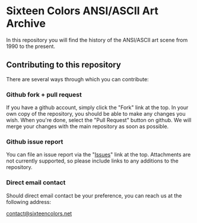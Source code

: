 Sixteen Colors ANSI/ASCII Art Archive
=====================================

In this repository you will find the history of the ANSI/ASCII art scene from
1990 to the present.

Contributing to this repository
-------------------------------

There are several ways through which you can contribute:

### Github fork + pull request

If you have a github account, simply click the "Fork" link at the top. In
your own copy of the repository, you should be able to make any changes you
wish. When you're done, select the "Pull Request" button on github. We will
merge your changes with the main repository as soon as possible.

### Github issue report

You can file an issue report via the 
"[Issues](https://github.com/sixteencolors/sixteencolors-archive/issues)" 
link at the top. Attachments are not currently supported, so please include
links to any additions to the repository.

### Direct email contact

Should direct email contact be your preference, you can reach us at the
following address:

contact@sixteencolors.net

